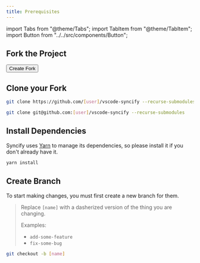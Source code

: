 ```yaml
---
title: Prerequisites
---
```


import Tabs from "@theme/Tabs";
import TabItem from "@theme/TabItem";
import Button from "../../src/components/Button";

## Fork the Project

<Button href="https://github.com/arnohovhannisyan/vscode-syncify/fork">
Create Fork
</Button>

## Clone your Fork

<Tabs>

<TabItem value="HTTPS">

```sh
git clone https://github.com/[user]/vscode-syncify --recurse-submodules
```

</TabItem>

<TabItem value="SSH" default>

```sh
git clone git@github.com:[user]/vscode-syncify --recurse-submodules
```

</TabItem>

</Tabs>

## Install Dependencies

Syncify uses [Yarn][yarn] to manage its dependencies, so please install it if you don't already have it.

```sh
yarn install
```

## Create Branch

To start making changes, you must first create a new branch for them.

> Replace `[name]` with a dasherized version of the thing you are changing.
>
> Examples:
>
> - `add-some-feature`
> - `fix-some-bug`

```sh
git checkout -b [name]
```

[yarn]: https://yarnpkg.com
